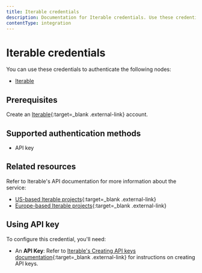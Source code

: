 ```yaml
---
title: Iterable credentials
description: Documentation for Iterable credentials. Use these credentials to authenticate Iterable in n8n, a workflow automation platform.
contentType: integration
---
```


# Iterable credentials

You can use these credentials to authenticate the following nodes:

- [Iterable](/integrations/builtin/app-nodes/n8n-nodes-base.iterable/)

## Prerequisites

Create an [Iterable](https://iterable.com){:target=_blank .external-link} account.

## Supported authentication methods

- API key

## Related resources

Refer to Iterable's API documentation for more information about the service:

- [US-based Iterable projects](https://api.iterable.com/api/docs){:target=_blank .external-link}
- [Europe-based Iterable projects](https://api.eu.iterable.com/api/docs){:target=_blank .external-link}

## Using API key

To configure this credential, you'll need:

- An **API Key**: Refer to [Iterable's Creating API keys documentation](https://support.iterable.com/hc/en-us/articles/360043464871-API-Keys#creating-api-keys){:target=_blank .external-link} for instructions on creating API keys.

